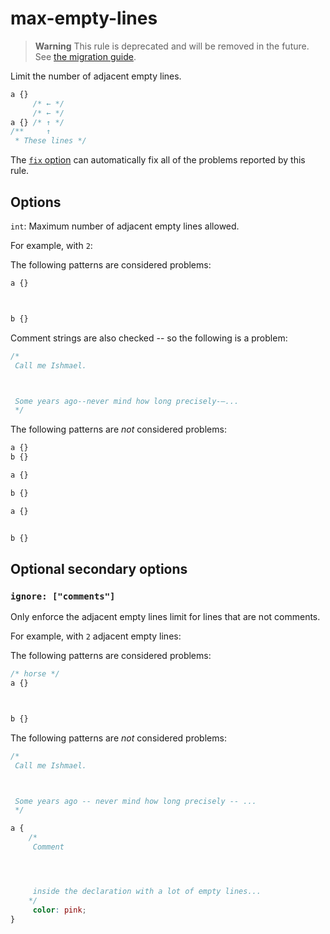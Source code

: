 # max-empty-lines

> **Warning** This rule is deprecated and will be removed in the future. See [the migration guide](https://github.com/stylelint/stylelint/tree/15.10.1/docs/migration-guide/to-15.md).

Limit the number of adjacent empty lines.

<!-- prettier-ignore -->
```css
a {}
     /* ← */
     /* ← */
a {} /* ↑ */
/**     ↑
 * These lines */
```

The [`fix` option](https://github.com/stylelint/stylelint/tree/15.10.1/docs/user-guide/options.md#fix) can automatically fix all of the problems reported by this rule.

## Options

`int`: Maximum number of adjacent empty lines allowed.

For example, with `2`:

The following patterns are considered problems:

<!-- prettier-ignore -->
```css
a {}



b {}
```

Comment strings are also checked -- so the following is a problem:

<!-- prettier-ignore -->
```css
/*
 Call me Ishmael.



 Some years ago--never mind how long precisely-—...
 */
```

The following patterns are _not_ considered problems:

<!-- prettier-ignore -->
```css
a {}
b {}
```

<!-- prettier-ignore -->
```css
a {}

b {}
```

<!-- prettier-ignore -->
```css
a {}


b {}
```

## Optional secondary options

### `ignore: ["comments"]`

Only enforce the adjacent empty lines limit for lines that are not comments.

For example, with `2` adjacent empty lines:

The following patterns are considered problems:

<!-- prettier-ignore -->
```css
/* horse */
a {}



b {}
```

The following patterns are _not_ considered problems:

<!-- prettier-ignore -->
```css
/*
 Call me Ishmael.



 Some years ago -- never mind how long precisely -- ...
 */
```

<!-- prettier-ignore -->
```css
a {
    /*
     Comment




     inside the declaration with a lot of empty lines...
    */
     color: pink;
}
```
